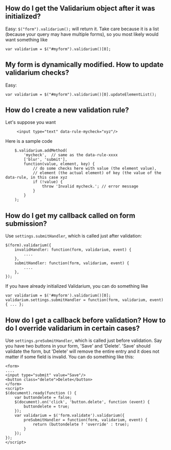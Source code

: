 ## How do I get the Validarium object after it was initialized?
Easy: `$("form").validarium();` will return it. Take care because it is a list (because your query may have multiple forms), so you most likely would want something like

```
var validarium = $("#myform").validarium()[0];
```

## My form is dynamically modified. How to update validarium checks?
Easy: 

```
var validarium = $("#myform").validarium()[0].updateElementList();
```

## How do I create a new validation rule?

Let's suppose you want 

         <input type="text" data-rule-mycheck="xyz"/>

Here is a sample code

		$.validarium.addMethod(
			'mycheck',  // same as the data-rule-xxxx
			['blur', 'submit'],
			function(value, element, key) {
				// do some checks here with value (the element value), 
				// element (the actual element) of key (the value of the data-rule, in this case xyz
				if (!value) {
					throw 'Invalid mycheck.'; // error message
				}
			}
		);



## How do I get my callback called on form submission?
Use `settings.submitHandler`, which is called just after validation:

```
$(form).validarium({
	invalidHandler: function(form, validarium, event) {
		....
	},
	submitHandler: function(form, validarium, event) {
		....
	},
});
```

If you have already initialized Validarium, you can do something like

```
var validarium = $('#myform').validarium()[0];
validarium.settings.submitHandler = function(form, validarium, event) { ... };
```

## How do I get a callback before validation? How to do I override validarium in certain cases?
Use `settings.preSubmitHandler`, which is called just before validation. Say you have two buttons in your form, 'Save' and 'Delete'. 'Save' should validate the form, but 'Delete' will remove the entire entry and it does not matter if some field is invalid. You can do something like this:

```
<form>
....
<input type="submit" value="Save"/>
<button class="delete">Delete</button>
</form>
<script>
$(document).ready(function () {
	var buttondelete = false;
	$(document).on('click', 'button.delete', function (event) {
		buttondelete = true;
	});
	var validarium = $('form.validate').validarium({
		preSubmitHandler = function(form, validarium, event) {
			return (buttondelete ? 'override' : true);
		}
	});
});
</script>
```